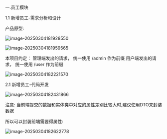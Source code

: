 一.员工模块

1.1  新增员工-需求分析和设计

产品原型:

![image-20250304181928550](https://picgo-q1uill.oss-cn-chengdu.aliyuncs.com/img-for-typora/image-20250304181928550.png)

![image-20250304181959565](https://picgo-q1uill.oss-cn-chengdu.aliyuncs.com/img-for-typora/image-20250304181959565.png)



本项目约定：
管理端发出的请求， 统一使用 /admin 作为前缀
用户端发出的请求， 统一使用 /user 作为前缀



![image-20250304182221570](https://picgo-q1uill.oss-cn-chengdu.aliyuncs.com/img-for-typora/image-20250304182221570.png)



2.1  新增员工-代码开发

![image-20250304182431866](https://picgo-q1uill.oss-cn-chengdu.aliyuncs.com/img-for-typora/image-20250304182431866.png)



注意: 当前端提交的数据和实体类中对应的属性差别比较大时,建议使用DTO来封装数据



所以可以封装前端需要得属性:

![image-20250304182622778](https://picgo-q1uill.oss-cn-chengdu.aliyuncs.com/img-for-typora/image-20250304182622778.png)



